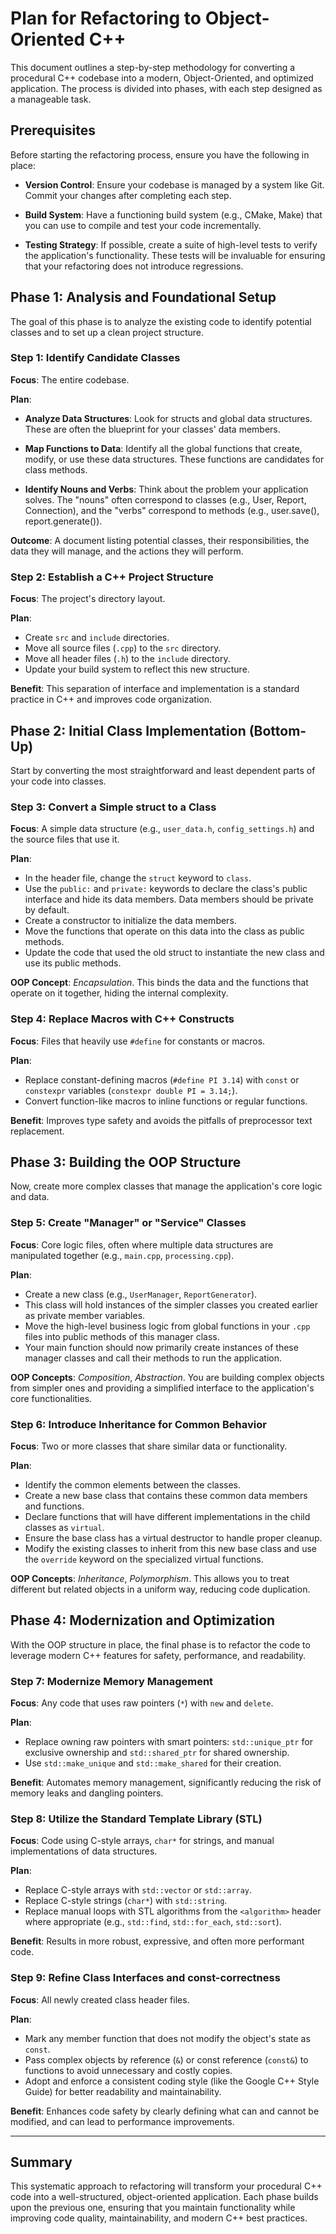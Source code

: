 # Plan for Refactoring to Object-Oriented C++

This document outlines a step-by-step methodology for converting a procedural C++ codebase into a modern, Object-Oriented, and optimized application. The process is divided into phases, with each step designed as a manageable task.

## Prerequisites

Before starting the refactoring process, ensure you have the following in place:

- **Version Control**: Ensure your codebase is managed by a system like Git. Commit your changes after completing each step.

- **Build System**: Have a functioning build system (e.g., CMake, Make) that you can use to compile and test your code incrementally.

- **Testing Strategy**: If possible, create a suite of high-level tests to verify the application's functionality. These tests will be invaluable for ensuring that your refactoring does not introduce regressions.

## Phase 1: Analysis and Foundational Setup

The goal of this phase is to analyze the existing code to identify potential classes and to set up a clean project structure.

### Step 1: Identify Candidate Classes

**Focus**: The entire codebase.

**Plan**:

- **Analyze Data Structures**: Look for structs and global data structures. These are often the blueprint for your classes' data members.

- **Map Functions to Data**: Identify all the global functions that create, modify, or use these data structures. These functions are candidates for class methods.

- **Identify Nouns and Verbs**: Think about the problem your application solves. The "nouns" often correspond to classes (e.g., User, Report, Connection), and the "verbs" correspond to methods (e.g., user.save(), report.generate()).

**Outcome**: A document listing potential classes, their responsibilities, the data they will manage, and the actions they will perform.

### Step 2: Establish a C++ Project Structure

**Focus**: The project's directory layout.

**Plan**:

- Create `src` and `include` directories.
- Move all source files (`.cpp`) to the `src` directory.
- Move all header files (`.h`) to the `include` directory.
- Update your build system to reflect this new structure.

**Benefit**: This separation of interface and implementation is a standard practice in C++ and improves code organization.

## Phase 2: Initial Class Implementation (Bottom-Up)

Start by converting the most straightforward and least dependent parts of your code into classes.

### Step 3: Convert a Simple struct to a Class

**Focus**: A simple data structure (e.g., `user_data.h`, `config_settings.h`) and the source files that use it.

**Plan**:

- In the header file, change the `struct` keyword to `class`.
- Use the `public:` and `private:` keywords to declare the class's public interface and hide its data members. Data members should be private by default.
- Create a constructor to initialize the data members.
- Move the functions that operate on this data into the class as public methods.
- Update the code that used the old struct to instantiate the new class and use its public methods.

**OOP Concept**: _Encapsulation_. This binds the data and the functions that operate on it together, hiding the internal complexity.

### Step 4: Replace Macros with C++ Constructs

**Focus**: Files that heavily use `#define` for constants or macros.

**Plan**:

- Replace constant-defining macros (`#define PI 3.14`) with `const` or `constexpr` variables (`constexpr double PI = 3.14;`).
- Convert function-like macros to inline functions or regular functions.

**Benefit**: Improves type safety and avoids the pitfalls of preprocessor text replacement.

## Phase 3: Building the OOP Structure

Now, create more complex classes that manage the application's core logic and data.

### Step 5: Create "Manager" or "Service" Classes

**Focus**: Core logic files, often where multiple data structures are manipulated together (e.g., `main.cpp`, `processing.cpp`).

**Plan**:

- Create a new class (e.g., `UserManager`, `ReportGenerator`).
- This class will hold instances of the simpler classes you created earlier as private member variables.
- Move the high-level business logic from global functions in your `.cpp` files into public methods of this manager class.
- Your main function should now primarily create instances of these manager classes and call their methods to run the application.

**OOP Concepts**: _Composition_, _Abstraction_. You are building complex objects from simpler ones and providing a simplified interface to the application's core functionalities.

### Step 6: Introduce Inheritance for Common Behavior

**Focus**: Two or more classes that share similar data or functionality.

**Plan**:

- Identify the common elements between the classes.
- Create a new base class that contains these common data members and functions.
- Declare functions that will have different implementations in the child classes as `virtual`.
- Ensure the base class has a virtual destructor to handle proper cleanup.
- Modify the existing classes to inherit from this new base class and use the `override` keyword on the specialized virtual functions.

**OOP Concepts**: _Inheritance_, _Polymorphism_. This allows you to treat different but related objects in a uniform way, reducing code duplication.

## Phase 4: Modernization and Optimization

With the OOP structure in place, the final phase is to refactor the code to leverage modern C++ features for safety, performance, and readability.

### Step 7: Modernize Memory Management

**Focus**: Any code that uses raw pointers (`*`) with `new` and `delete`.

**Plan**:

- Replace owning raw pointers with smart pointers: `std::unique_ptr` for exclusive ownership and `std::shared_ptr` for shared ownership.
- Use `std::make_unique` and `std::make_shared` for their creation.

**Benefit**: Automates memory management, significantly reducing the risk of memory leaks and dangling pointers.

### Step 8: Utilize the Standard Template Library (STL)

**Focus**: Code using C-style arrays, `char*` for strings, and manual implementations of data structures.

**Plan**:

- Replace C-style arrays with `std::vector` or `std::array`.
- Replace C-style strings (`char*`) with `std::string`.
- Replace manual loops with STL algorithms from the `<algorithm>` header where appropriate (e.g., `std::find`, `std::for_each`, `std::sort`).

**Benefit**: Results in more robust, expressive, and often more performant code.

### Step 9: Refine Class Interfaces and const-correctness

**Focus**: All newly created class header files.

**Plan**:

- Mark any member function that does not modify the object's state as `const`.
- Pass complex objects by reference (`&`) or const reference (`const&`) to functions to avoid unnecessary and costly copies.
- Adopt and enforce a consistent coding style (like the Google C++ Style Guide) for better readability and maintainability.

**Benefit**: Enhances code safety by clearly defining what can and cannot be modified, and can lead to performance improvements.

---

## Summary

This systematic approach to refactoring will transform your procedural C++ code into a well-structured, object-oriented application. Each phase builds upon the previous one, ensuring that you maintain functionality while improving code quality, maintainability, and modern C++ best practices.
